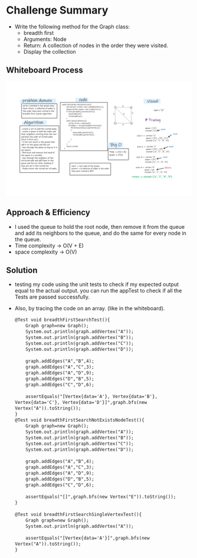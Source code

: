 # Challenge Summary
- Write the following method for the Graph class:
   - breadth first
   - Arguments: Node
   - Return: A collection of nodes in the order they were visited.
   - Display the collection


## Whiteboard Process
![graph-breadth-first](graph-breadth-first.png)

## Approach & Efficiency
- I used the queue to hold the root node, then remove it from the queue and add its neighbors to the queue, and do the same for every node in the queue. 
- Time complexity -> O(V + E)
- space complexity -> O(V)

## Solution
- testing my code using the unit tests to check if my expected output equal to the actual output. you can run the appTest to check if all the Tests are passed successfully.
- Also, by tracing the code on an array. (like in the whiteboard).

    ```
  @Test void breadthFirstSearchTest(){
        Graph graph=new Graph();
        System.out.println(graph.addVertex("A"));
        System.out.println(graph.addVertex("B"));
        System.out.println(graph.addVertex("C"));
        System.out.println(graph.addVertex("D"));

        graph.addEdges("A","B",4);
        graph.addEdges("A","C",3);
        graph.addEdges("A","D",9);
        graph.addEdges("D","B",5);
        graph.addEdges("C","D",6);

        assertEquals("[Vertex{data='A'}, Vertex{data='B'}, Vertex{data='C'}, Vertex{data='D'}]",graph.bfs(new Vertex("A")).toString());
    }
    @Test void breadthFirstSearchNotExistsNodeTest(){
        Graph graph=new Graph();
        System.out.println(graph.addVertex("A"));
        System.out.println(graph.addVertex("B"));
        System.out.println(graph.addVertex("C"));
        System.out.println(graph.addVertex("D"));

        graph.addEdges("A","B",4);
        graph.addEdges("A","C",3);
        graph.addEdges("A","D",9);
        graph.addEdges("D","B",5);
        graph.addEdges("C","D",6);

        assertEquals("[]",graph.bfs(new Vertex("E")).toString());
    }

    @Test void breadthFirstSearchSingleVertexTest(){
        Graph graph=new Graph();
        System.out.println(graph.addVertex("A"));

        assertEquals("[Vertex{data='A'}]",graph.bfs(new Vertex("A")).toString());
    }
  ```

